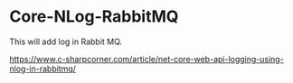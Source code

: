 # Core-NLog-RabbitMQ
This will add log in Rabbit MQ.

https://www.c-sharpcorner.com/article/net-core-web-api-logging-using-nlog-in-rabbitmq/
